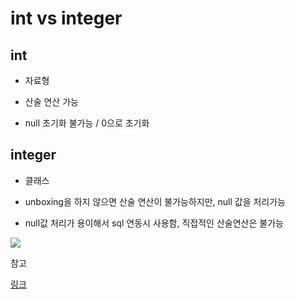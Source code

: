 # int vs integer

## int

* 자료형

* 산술 연산 가능

* null 초기화 불가능 \/ 0으로 초기화


## integer

* 클래스

* unboxing을 하지 않으면 산술 연산이 불가능하지만, null 값을 처리가능

* null값 처리가 용이해서 sql 연동시 사용함, 직접적인 산술연산은 불가능


![](http://pds26.egloos.com/pds/201510/30/82/b0052282_563325932f3c7.png)

참고

[링크 ](http://egloos.zum.com/hanghee/v/5285808)


